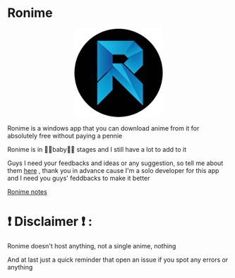 # Ronime

<p align="center">
  <img src="https://github.com/Space-00/Ronime/blob/main/Screenshots/Logo.png" alt="Logo" width="200" height="200">
</p>

Ronime is a windows app that you can download anime from it for absolutely free without paying a pennie

Ronime is in 👶🏻baby👶🏻 stages and I still have a lot to add to it

Guys I need your feedbacks and ideas or any suggestion, so tell me about them [here](https://github.com/Space-00/Ronime/issues) , thank you in advance cause I'm a solo developer for this app and I need you guys' feddbacks to make it better

[Ronime notes](https://github.com/Space-00/Ronime/blob/main/Version.md)

# ❗ Disclaimer ❗ :

Ronime doesn't host anything, not a single anime, nothing


And at last just a quick reminder that open an issue if you spot any errors or anything
